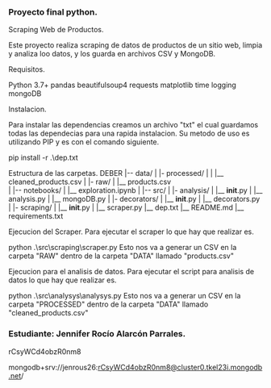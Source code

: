 ### Proyecto final python.

Scraping Web de Productos.

Este proyecto realiza scraping de datos de productos de un sitio web, limpia y analiza loo datos, y los guarda en archivos CSV y MongoDB.

Requisitos.

Python 3.7+
pandas
beautifulsoup4
requests
matplotlib
time
logging
mongoDB

Instalacion.

Para instalar las dependencias creamos un archivo "txt" el cual guardamos todas las dependecias para una rapida instalacion. Su metodo de uso es utilizando PIP y es con el comando siguiente.

pip install -r .\dep.txt

Estructura de las carpetas.
DEBER
|-- data/
|    |- processed/
|    |    |__ cleaned_products.csv
|    |- raw/
|        |__ products.csv    
|
|-- notebooks/
|    |__ exploration.ipynb
|
|-- src/
|    |- analysis/
|        |__ __init__.py
|        |__ analysis.py
|        |__ mongoDB.py
|    |- decorators/
|        |__ __init__.py
|        |__ decorators.py
|    |- scraping/
|        |__ __init__.py
|        |__ scraper.py
|__ dep.txt
|__ README.md
|__ requirements.txt    


Ejecucion del Scraper.
Para ejecutar el scraper lo que hay que realizar es.

python .\src\scraping\scraper.py
Esto nos va a generar un CSV en la carpeta "RAW" dentro de la carpeta "DATA" llamado "products.csv"

Ejecucion para el analisis de datos.
Para ejecutar el script para analisis de datos lo que hay que realizar es.

python .\src\analysys\analysys.py
Esto nos va a generar un CSV en la carpeta "PROCESSED" dentro de la carpeta "DATA" llamado "cleaned_products.csv"

### Estudiante: Jennifer Rocío Alarcón Parrales.


rCsyWCd4obzR0nm8

mongodb+srv://jenrous26:rCsyWCd4obzR0nm8@cluster0.tkel23i.mongodb.net/